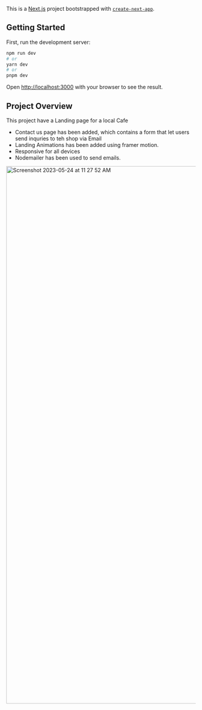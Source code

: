 This is a [Next.js](https://nextjs.org/) project bootstrapped with [`create-next-app`](https://github.com/vercel/next.js/tree/canary/packages/create-next-app).

## Getting Started

First, run the development server:

```bash
npm run dev
# or
yarn dev
# or
pnpm dev
```

Open [http://localhost:3000](http://localhost:3000) with your browser to see the result.

## Project Overview

This project have a Landing page for a local Cafe

- Contact us page has been added, which contains a form that let users send inquries to teh shop via Email
- Landing Animations has been added using framer motion.
- Responsive for all devices
- Nodemailer has been used to send emails.

<img width="1428" alt="Screenshot 2023-05-24 at 11 27 52 AM" src="https://github.com/CoffeeGeek101/CaddinatedHeaven/assets/110016849/6bb9c8d7-9ce0-4ef5-a7ac-f547fcaa5cf9">
